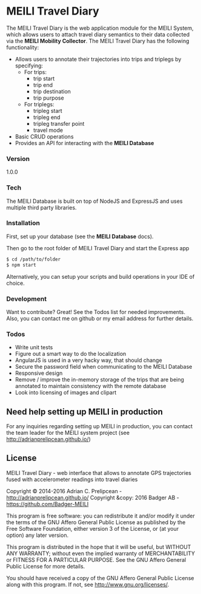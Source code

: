 # MEILI Travel Diary

The MEILI Travel Diary is the web application module for the MEILI System, which allows users to attach travel diary semantics to their data collected via the **MEILI Mobility Collector**. The MEILI Travel Diary has the following functionality:
- Allows users to annotate their trajectories into trips and triplegs by specifying:
    - For trips:
        - trip start
        - trip end
        - trip destination
        - trip purpose
    - For triplegs: 
        - tripleg start
        - tripleg end 
        - tripleg transfer point
        - travel mode
- Basic CRUD operations 
- Provides an API for interacting with the **MEILI Database**

### Version
1.0.0

### Tech

The MEILI Database is built on top of NodeJS and ExpressJS and uses multiple third party libraries.

### Installation

First, set up your database (see the **MEILI Database** docs).

Then go to the root folder of MEILI Travel Diary and start the Express app
```sh
$ cd /path/to/folder
$ npm start
```

Alternatively, you can setup your scripts and build operations in your IDE of choice.

### Development

Want to contribute? Great! See the Todos list for needed improvements. Also, you can contact me on github or my email address for further details. 
 
### Todos

 - Write unit tests
 - Figure out a smart way to do the localization 
 - AngularJS is used in a very hacky way, that should change  
 - Secure the password field when communicating to the MEILI Database 
 - Responsive design
 - Remove / improve the in-memory storage of the trips that are being annotated to maintain consistency with the remote database
 - Look into licensing of images and clipart 

Need help setting up MEILI in production
----
For any inquiries regarding setting up MEILI in production, you can contact the team leader for the MEILI system project (see http://adrianprelipcean.github.io/)

License
----

MEILI Travel Diary - web interface that allows to annotate GPS trajectories
 fused with accelerometer readings into travel diaries

Copyright &copy; 2014-2016 Adrian C. Prelipcean - http://adrianprelipcean.github.io/ 
Copyright &copy: 2016 Badger AB - https://github.com/Badger-MEILI

 This program is free software: you can redistribute it and/or modify
 it under the terms of the GNU Affero General Public License as
 published by the Free Software Foundation, either version 3 of the
 License, or (at your option) any later version.

 This program is distributed in the hope that it will be useful,
 but WITHOUT ANY WARRANTY; without even the implied warranty of
 MERCHANTABILITY or FITNESS FOR A PARTICULAR PURPOSE.  See the
 GNU Affero General Public License for more details.

 You should have received a copy of the GNU Affero General Public License
 along with this program.  If not, see <http://www.gnu.org/licenses/>.
